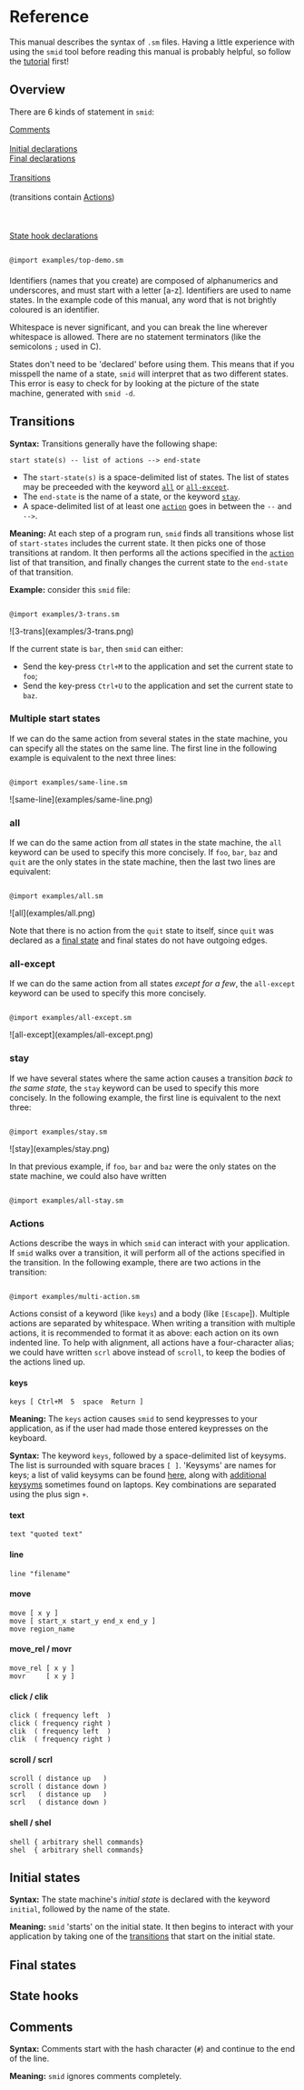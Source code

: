 # Reference

This manual describes the syntax of `.sm` files. Having a little
experience with using the `smid` tool before reading this manual is
probably helpful, so follow the [tutorial](/smid/tutorial.html) first!

## Overview

There are 6 kinds of statement in `smid`:

<div id="contents">
<p>
<a href="#comments">Comments</a>
<br />
<br />
<a href="#initial-declarations">Initial declarations</a>
<br />
<a href="#final-declarations">Final declarations</a>
<br />
<br />
<a href="#transitions">Transitions</a>
<br />
<br />
(transitions contain <a href="#actions">Actions</a>)
<br />
<br />
<br />
<br />
<a href="#state-hook-declarations">State hook declarations</a>
</p>
</div>
<div class="block" id="top-demo"><code>
@import examples/top-demo.sm
</code></div>

<p style="clear: both; margin-bottom: 20px;"></p>

Identifiers (names that you create) are composed of alphanumerics and
underscores, and must start with a letter [a-z]. Identifiers are used
to name states. In the example code of this manual, any word that
is not brightly coloured is an identifier.

Whitespace is never significant, and you can break the line wherever
whitespace is allowed. There are no statement terminators (like the
semicolons `;` used in C).

States don't need to be 'declared' before using them.  This means that
if you misspell the name of a state, `smid` will interpret that as two
different states. This error is easy to check for by looking at the
picture of the state machine, generated with `smid -d`.



<h2 id="transitions">Transitions</h2>

**Syntax:** Transitions generally have the following shape:

    start state(s) -- list of actions --> end-state

* The `start-state(s)` is a space-delimited list of states. The list
  of states may be preceeded with the keyword [`all`](#all) or
  [`all-except`](#all-except).
* The `end-state` is the name of a state, or the keyword
  [`stay`](#stay).
* A space-delimited list of at least one [`action`](#actions) goes in
  between the `--` and `-->`.

**Meaning:** At each step of a program run, `smid` finds all
transitions whose list of `start-states` includes the current state.
It then picks one of those transitions at random.  It then performs
all the actions specified in the [`action`](#actions) list of that
transition, and finally changes the current state to the `end-state`
of that transition.

**Example:** consider this `smid` file:

<p class="block"><code>
@import examples/3-trans.sm
</code></p>
![3-trans](examples/3-trans.png)

If the current state is `bar`, then `smid` can either:

* Send the key-press `Ctrl+M` to the application and set the current
  state to `foo`;
* Send the key-press `Ctrl+U` to the application and set the current
  state to `baz`.


<h3 id="multiple">Multiple start states</h3>

If we can do the same action from several states in the state machine,
you can specify all the states on the same line. The first line in the
following example is equivalent to the next three lines:

<p class="block"><code>
@import examples/same-line.sm
</code></p>
![same-line](examples/same-line.png)


<h3 id="all">all</h3>

If we can do the same action from *all* states in the state machine,
 the `all` keyword can be used to specify this more concisely. If
 `foo`, `bar`, `baz` and `quit` are the only states in the state
 machine, then the last two lines are equivalent:

<p class="block"><code>
@import examples/all.sm
</code></p>
![all](examples/all.png)

Note that there is no action from the `quit` state to itself, since
`quit` was declared as a [final state](#final-declarations) and final
states do not have outgoing edges.

<h3 id="all-except">all-except</h3>

If we can do the same action from all states *except for a few*, the
`all-except` keyword can be used to specify this more concisely.

<p class="block"><code>
@import examples/all-except.sm
</code></p>
![all-except](examples/all-except.png)


<h3 id="stay">stay</h3>

If we have several states where the same action causes a transition
*back to the same state,* the `stay` keyword can be used to specify
this more concisely. In the following example, the first line is
equivalent to the next three:

<p class="block"><code>
@import examples/stay.sm
</code></p>
![stay](examples/stay.png)

In that previous example, if `foo`, `bar` and `baz` were the only
states on the state machine, we could also have written

<p class="block"><code>
@import examples/all-stay.sm
</code></p>


<h3 id="actions">Actions</h3>

Actions describe the ways in which `smid` can interact with your
application. If `smid` walks over a transition, it will perform all of
the actions specified in the transition. In the following example,
there are two actions in the transition:

<p class="block"><code>
@import examples/multi-action.sm
</code></p>

Actions consist of a keyword (like `keys`) and a body (like
`[Escape`]).  Multiple actions are separated by whitespace. When
writing a transition with multiple actions, it is recommended to
format it as above: each action on its own indented line. To help with
alignment, all actions have a four-character alias; we could have
written `scrl` above instead of `scroll`, to keep the bodies of the
actions lined up.


<h4 id="keys">keys</h4>

    keys [ Ctrl+M  5  space  Return ]

**Meaning:** The `keys` action causes `smid` to send keypresses to your
application, as if the user had made those entered keypresses on the
keyboard.

**Syntax:** The keyword `keys`, followed by a space-delimited list of
keysyms. The list is surrounded with square braces `[ ]`. 'Keysyms'
are names for keys; a list of valid keysyms can be found
[here](http://wiki.linuxquestions.org/wiki/List_of_KeySyms), along
with [additional
keysyms](http://wiki.linuxquestions.org/wiki/XF86_keyboard_symbols)
sometimes found on laptops. Key combinations are separated using the
plus sign `+`.




<h4 id="text">text</h4>

    text "quoted text"



<h4 id="line">line</h4>

    line "filename"


<h4 id="move">move</h4>

    move [ x y ]
    move [ start_x start_y end_x end_y ]
    move region_name



<h4 id="move-rel">move_rel / movr</h4>

    move_rel [ x y ]
    movr     [ x y ]




<h4 id="click">click / clik</h4>

    click ( frequency left  )
    click ( frequency right )
    clik  ( frequency left  )
    clik  ( frequency right )





<h4 id="scroll">scroll / scrl</h4>

    scroll ( distance up   )
    scroll ( distance down )
    scrl   ( distance up   )
    scrl   ( distance down )




<h4 id="shell">shell / shel</h4>

    shell { arbitrary shell commands}
    shel  { arbitrary shell commands}




<h2 id="initial-declarations">Initial states</h2>

**Syntax:** The state machine's *initial state* is declared with the
keyword `initial`, followed by the name of the state.

**Meaning:** `smid` 'starts' on the initial state. It then begins to
interact with your application by taking one of the
[transitions](#transitions) that start on the initial state.



<h2 id="final-declarations">Final states</h2>



<h2 id="state-hook-declarations">State hooks</h2>



<h2 id="comments">Comments</h2>

**Syntax:** Comments start with the hash character (`#`) and continue
to the end of the line.

**Meaning:** `smid` ignores comments completely.


